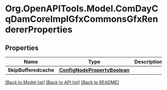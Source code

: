 # Org.OpenAPITools.Model.ComDayCqDamCoreImplGfxCommonsGfxRendererProperties
## Properties

Name | Type | Description | Notes
------------ | ------------- | ------------- | -------------
**SkipBufferedcache** | [**ConfigNodePropertyBoolean**](ConfigNodePropertyBoolean.md) |  | [optional] 

[[Back to Model list]](../README.md#documentation-for-models) [[Back to API list]](../README.md#documentation-for-api-endpoints) [[Back to README]](../README.md)

